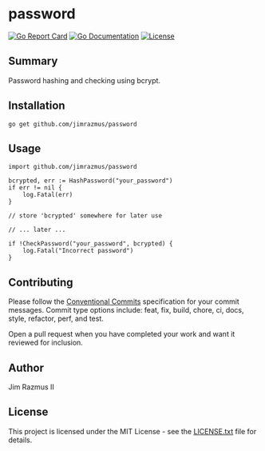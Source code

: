 # password

[![Go Report Card](https://goreportcard.com/badge/github.com/jimrazmus/password)](https://goreportcard.com/report/github.com/jimrazmus/password)
[![Go Documentation](https://pkg.go.dev/github.com/jimrazmus/password)](https://pkg.go.dev/github.com/jimrazmus/password)
[![License](http://img.shields.io/:license-mit-blue.svg?style=flat-square)](http://badges.mit-license.org)

## Summary

Password hashing and checking using bcrypt.

## Installation

`go get github.com/jimrazmus/password`

## Usage

```golang
import github.com/jimrazmus/password

bcrypted, err := HashPassword("your_password")
if err != nil {
    log.Fatal(err)
}

// store 'bcrypted' somewhere for later use

// ... later ...

if !CheckPassword("your_password", bcrypted) {
    log.Fatal("Incorrect password")
}
```

## Contributing

Please follow the [Conventional Commits](https://www.conventionalcommits.org/en/v1.0.0/) specification for your commit messages. Commit type options include: feat, fix, build, chore, ci, docs, style, refactor, perf, and test.

Open a pull request when you have completed your work and want it reviewed for inclusion.

## Author

Jim Razmus II

## License

This project is licensed under the MIT License - see the [LICENSE.txt](LICENSE.txt) file for details.
